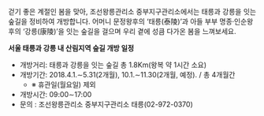 걷기 좋은 계절인 봄을 맞아, 조선왕릉관리소 중부지구관리소에서는 태릉과 강릉을 잇는 숲길을 정비하여 개방합니다. 어머니 문정왕후의 ‘태릉(泰陵)’과 아들 부부 명종·인순왕후의 ‘강릉(康陵)’을 잇는 숲길을 걸으며 우리 곁에 성큼 다가온 봄을 느껴보세요.

**서울 태릉과 강릉 내 산림지역 숲길 개방 일정**
- 개방거리: 태릉과 강릉을 잇는 숲길 총 1.8Km(왕복 약 1시간 소요)
- 개방기간: 2018.4.1.∼5.31(2개월), 10.1.∼11.30(2개월, 예정). / 총 4개월간
  - ※ 휴관일(월요일) 제외
- 개방시간: 09:00∼17:00
- 문의 : 조선왕릉관리소 중부지구관리소 태릉(02-972-0370)